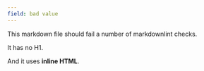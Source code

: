 ```yaml
---
field: bad value
---
```


This markdown file should fail a number of markdownlint checks.

It has no H1.

And it uses <strong>inline HTML</strong>.
